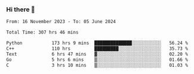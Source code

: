 ### Hi there 👋

<!--
**floyiac/floyiac** is a ✨ _special_ ✨ repository because its `README.md` (this file) appears on your GitHub profile.

Here are some ideas to get you started:

- 🔭 I’m currently working on ...
- 🌱 I’m currently learning ...
- 👯 I’m looking to collaborate on ...
- 🤔 I’m looking for help with ...
- 💬 Ask me about ...
- 📫 How to reach me: ...
- 😄 Pronouns: ...
- ⚡ Fun fact: ...
-->

<!--START_SECTION:waka-->

```txt
From: 16 November 2023 - To: 05 June 2024

Total Time: 307 hrs 46 mins

Python           173 hrs 9 mins  ██████████████░░░░░░░░░░░   56.24 %
C++              110 hrs         █████████░░░░░░░░░░░░░░░░   35.73 %
Text             6 hrs 47 mins   ▓░░░░░░░░░░░░░░░░░░░░░░░░   02.20 %
Go               5 hrs 6 mins    ▒░░░░░░░░░░░░░░░░░░░░░░░░   01.66 %
C                3 hrs 10 mins   ▒░░░░░░░░░░░░░░░░░░░░░░░░   01.03 %
```

<!--END_SECTION:waka-->
